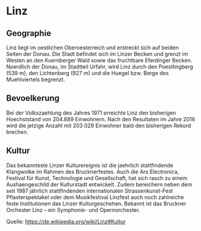 # Linz

## Geographie

Linz liegt im oestlichen Oberoesterreich und erstreckt sich auf beiden Seiten der Donau. 
Die Stadt befindet sich im Linzer Becken und grenzt im Westen an den Kuernberger Wald 
sowie das fruchtbare Eferdinger Becken. Noerdlich der Donau, im Stadtteil Urfahr, wird 
Linz durch den Poestlingberg (539 m), den Lichtenberg (927 m) und die Huegel bzw. Berge
des Muehlviertels begrenzt.

## Bevoelkerung

Bei der Volkszaehlung des Jahres 1971 erreichte Linz den bisherigen Hoechststand von 
204.889 Einwohnern. Nach den Resultaten im Jahre 2016 wird die jetzige Anzahl mit 
203 029 Einwohner bald den bisherigen Rekord brechen. 

## Kultur

Das bekannteste Linzer Kulturereignis ist die jaehrlich stattfindende Klangwolke im 
Rahmen des Brucknerfestes. Auch die Ars Electronica, Festival für Kunst, Technologie 
und Gesellschaft, hat sich rasch zu einem Aushaengeschild der Kulturstadt entwickelt. 
Zudem bereichern neben dem seit 1987 jährlich stattfindenden internationalen 
Strassenkunst-Fest Pflasterspektakel oder dem Musikfestival Linzfest auch noch 
zahlreiche feste Institutionen das Linzer Kulturgeschehen. Bekannt ist das Bruckner 
Orchester Linz – ein Symphonie- und Opernorchester. 

Quelle: <https://de.wikipedia.org/wiki/Linz#Kultur>
